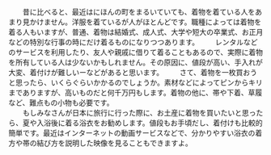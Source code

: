 　　昔に比べると、最近はにほんの町をまるいていても、着物を着ている人をあまり見かけません。洋服を着ているが人がほとんどです。職種によっては着物を着る人もいますが、普通、着物は結婚式、成人式、大学や短大の卒業式、お正月などの特別な行事の時にだけ着るものになりつつあります。
　　レンタルなどのサービスを利用したり、友人や親戚に借りて着ることもあるので、実際に着物を所有している人は少ないかもしれません。その原因に、値段が高い、手入れが大変、着付けが難しいーなどがあると思います。
　　さて、着物を一枚買おうと思ったら、いくらぐらいかかるのでしょうか。素材などによってピンからキリまでありますが、高いものだと何千万円もします。着物の他に、帯や下着、草履など、難点もの小物も必要です。  
　　もしみなさんが日本に旅行に行った際に、お土産に着物を買いたいと思ったら、夏や入浴後に着る浴衣をお勧めします。値段もお手頃だし、着付けも比較的簡単です。最近はインターネットの動画サービスなどで、分かりやすい浴衣の着方や帯の結び方を説明した映像を見ることもできますよ。

